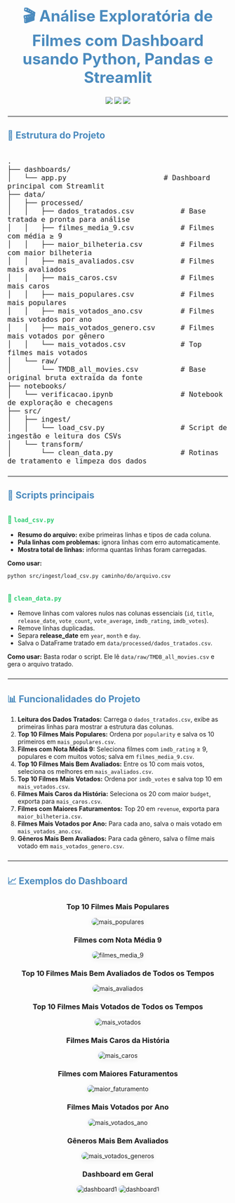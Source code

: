 <h1 align="center" style="font-size:2.2rem; color:#4B8BBE;">
  🎬 Análise Exploratória de Filmes com Dashboard<br>usando Python, Pandas e Streamlit
</h1>

<p align="center">
  <img src="https://img.shields.io/badge/python-3.11-blue?style=for-the-badge&logo=python&logoColor=white" />
  <img src="https://img.shields.io/badge/pandas-150458?style=for-the-badge&logo=pandas&logoColor=white" />
  <img src="https://img.shields.io/badge/streamlit-FF4B4B?style=for-the-badge&logo=streamlit&logoColor=white" />
</p>

<hr style="border:1px solid #ececec; margin: 24px 0;">

<h2 style="color:#4B8BBE;">📂 Estrutura do Projeto</h2>

<pre><code style="font-size:1rem;">
.
├── dashboards/
│   └── app.py                       # Dashboard principal com Streamlit
├── data/
│   ├── processed/
│   │   ├── dados_tratados.csv           # Base tratada e pronta para análise
│   │   ├── filmes_media_9.csv           # Filmes com média ≥ 9
│   │   ├── maior_bilheteria.csv         # Filmes com maior bilheteria
│   │   ├── mais_avaliados.csv           # Filmes mais avaliados
│   │   ├── mais_caros.csv               # Filmes mais caros
│   │   ├── mais_populares.csv           # Filmes mais populares
│   │   ├── mais_votados_ano.csv         # Filmes mais votados por ano
│   │   ├── mais_votados_genero.csv      # Filmes mais votados por gênero
│   │   └── mais_votados.csv             # Top filmes mais votados
│   └── raw/
│       └── TMDB_all_movies.csv          # Base original bruta extraída da fonte
├── notebooks/
│   └── verificacao.ipynb                # Notebook de exploração e checagens
├── src/
│   ├── ingest/
│   │   └── load_csv.py                  # Script de ingestão e leitura dos CSVs
│   └── transform/
│       └── clean_data.py                # Rotinas de tratamento e limpeza dos dados
</code></pre>

<hr style="border:1px solid #ececec; margin: 24px 0;">

<h2 style="color:#4B8BBE;">🧩 Scripts principais</h2>

<h3 style="margin-top: 2em; color: #2ecc71;">🔹 <code>load_csv.py</code></h3>
<ul>
  <li><b>Resumo do arquivo:</b> exibe primeiras linhas e tipos de cada coluna.</li>
  <li><b>Pula linhas com problemas:</b> ignora linhas com erro automaticamente.</li>
  <li><b>Mostra total de linhas:</b> informa quantas linhas foram carregadas.</li>
</ul>
<p>
  <b>Como usar:</b>  
  <pre><code>python src/ingest/load_csv.py caminho/do/arquivo.csv</code></pre>
</p>

<h3 style="margin-top: 2em; color: #2ecc71;">🔹 <code>clean_data.py</code></h3>
<ul>
  <li>Remove linhas com valores nulos nas colunas essenciais (<code>id</code>, <code>title</code>, <code>release_date</code>, <code>vote_count</code>, <code>vote_average</code>, <code>imdb_rating</code>, <code>imdb_votes</code>).</li>
  <li>Remove linhas duplicadas.</li>
  <li>Separa <b>release_date</b> em <code>year</code>, <code>month</code> e <code>day</code>.</li>
  <li>Salva o DataFrame tratado em <code>data/processed/dados_tratados.csv</code>.</li>
</ul>
<p>
  <b>Como usar:</b> Basta rodar o script. Ele lê <code>data/raw/TMDB_all_movies.csv</code> e gera o arquivo tratado.
</p>

<hr style="border:1px solid #ececec; margin: 24px 0;">

<h2 style="color:#4B8BBE;">📊 Funcionalidades do Projeto</h2>

<ol>
  <li><b>Leitura dos Dados Tratados:</b> Carrega o <code>dados_tratados.csv</code>, exibe as primeiras linhas para mostrar a estrutura das colunas.</li>
  <li><b>Top 10 Filmes Mais Populares:</b> Ordena por <code>popularity</code> e salva os 10 primeiros em <code>mais_populares.csv</code>.</li>
  <li><b>Filmes com Nota Média 9:</b> Seleciona filmes com <code>imdb_rating</code> ≥ 9, populares e com muitos votos; salva em <code>filmes_media_9.csv</code>.</li>
  <li><b>Top 10 Filmes Mais Bem Avaliados:</b> Entre os 10 com mais votos, seleciona os melhores em <code>mais_avaliados.csv</code>.</li>
  <li><b>Top 10 Filmes Mais Votados:</b> Ordena por <code>imdb_votes</code> e salva top 10 em <code>mais_votados.csv</code>.</li>
  <li><b>Filmes Mais Caros da História:</b> Seleciona os 20 com maior <code>budget</code>, exporta para <code>mais_caros.csv</code>.</li>
  <li><b>Filmes com Maiores Faturamentos:</b> Top 20 em <code>revenue</code>, exporta para <code>maior_bilheteria.csv</code>.</li>
  <li><b>Filmes Mais Votados por Ano:</b> Para cada ano, salva o mais votado em <code>mais_votados_ano.csv</code>.</li>
  <li><b>Gêneros Mais Bem Avaliados:</b> Para cada gênero, salva o filme mais votado em <code>mais_votados_genero.csv</code>.</li>
</ol>

<hr style="border:1px solid #ececec; margin: 24px 0;">

<h2 style="color:#4B8BBE;">📈 Exemplos do Dashboard</h2>

<div align="center" style="margin:2em 0;">
  <h3>Top 10 Filmes Mais Populares</h3>
  <img src="https://github.com/user-attachments/assets/e58018ca-558e-475b-9696-0519221ef929" alt="mais_populares" style="max-width:400px; border-radius:12px; box-shadow:0 2px 12px #0001;"/>

  <h3>Filmes com Nota Média 9</h3>
  <img src="https://github.com/user-attachments/assets/5c24045f-3670-4c17-9372-1a84372a649a" alt="filmes_media_9" style="max-width:400px; border-radius:12px; box-shadow:0 2px 12px #0001;"/>

  <h3>Top 10 Filmes Mais Bem Avaliados de Todos os Tempos</h3>
  <img src="https://github.com/user-attachments/assets/8cc78edd-892d-4f1d-a4b1-0b0f96e814d7" alt="mais_avaliados" style="max-width:400px; border-radius:12px; box-shadow:0 2px 12px #0001;"/>

  <h3>Top 10 Filmes Mais Votados de Todos os Tempos</h3>
  <img src="https://github.com/user-attachments/assets/fe0501f5-69a7-45d4-83e0-1bea7f50df5d" alt="mais_votados" style="max-width:400px; border-radius:12px; box-shadow:0 2px 12px #0001;"/>

  <h3>Filmes Mais Caros da História</h3>
  <img src="https://github.com/user-attachments/assets/b5166dfb-7ee4-41c1-a0a3-aac59d7845e8" alt="mais_caros" style="max-width:400px; border-radius:12px; box-shadow:0 2px 12px #0001;"/>

  <h3>Filmes com Maiores Faturamentos</h3>
  <img src="https://github.com/user-attachments/assets/e6c7e2e5-bf88-4c24-8d17-5b0ec523211f" alt="maior_faturamento" style="max-width:400px; border-radius:12px; box-shadow:0 2px 12px #0001;"/>

  <h3>Filmes Mais Votados por Ano</h3>
  <img src="https://github.com/user-attachments/assets/362c0230-5b01-4cf7-b987-fd1cb15a8ca4" alt="mais_votados_ano" style="max-width:400px; border-radius:12px; box-shadow:0 2px 12px #0001;"/>

  <h3>Gêneros Mais Bem Avaliados</h3>
  <img src="https://github.com/user-attachments/assets/843bba97-7a54-4775-8093-abab91dd630a" alt="mais_votados_generos" style="max-width:400px; border-radius:12px; box-shadow:0 2px 12px #0001;"/>

  <h3>Dashboard em Geral</h3>
  <img src="https://github.com/user-attachments/assets/bd49347c-4aeb-472e-b750-392a46daa0ed" alt="dashboard1" style="max-width:400px; border-radius:12px; box-shadow:0 2px 12px #0001;"/>
  <img src="https://github.com/user-attachments/assets/d856ad13-0f98-4cd8-b662-204ab4fc5642" alt="dashboard1" style="max-width:400px; border-radius:12px; box-shadow:0 2px 12px #0001;"/>
</div>
